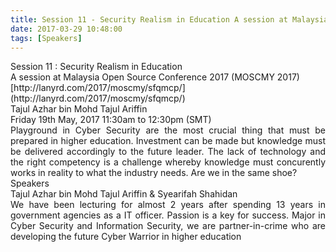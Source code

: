 ```yaml
---
title: Session 11 - Security Realism in Education A session at Malaysia Open Source Conference 2017 (MOSCMY 2017)
date: 2017-03-29 10:48:00
tags: [Speakers]
---
```


<div style="text-align: justify;">Session 11 : Security Realism in Education</div>

<div style="text-align: justify;">A session at Malaysia Open Source Conference 2017 (MOSCMY 2017)</div>

<div style="text-align: justify;">  
[http://lanyrd.com/2017/moscmy/sfqmcp/](http://lanyrd.com/2017/moscmy/sfqmcp/)</div>

<div style="text-align: justify;">Tajul Azhar bin Mohd Tajul Ariffin</div>

<div style="text-align: justify;">Friday 19th May, 2017 11:30am to 12:30pm (SMT)</div>

<div style="text-align: justify;">Playground in Cyber Security are the most crucial thing that must be prepared in higher education. Investment can be made but knowledge must be delivered accordingly to the future leader. The lack of technology and the right competency is a challenge whereby knowledge must concurently works in reality to what the industry needs. Are we in the same shoe?</div>

<div style="text-align: justify;">Speakers</div>

<div style="text-align: justify;">Tajul Azhar bin Mohd Tajul Ariffin & Syearifah Shahidan</div>

<div style="text-align: justify;">We have been lecturing for almost 2 years after spending 13 years in government agencies as a IT officer. Passion is a key for success. Major in Cyber Security and Information Security, we are partner-in-crime who are developing the future Cyber Warrior in higher education</div>